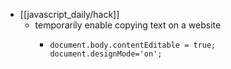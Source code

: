 - [[javascript_daily/hack]]
	- temporarily enable copying text on a website
		- ```
		  document.body.contentEditable = true;
		  document.designMode='on';
		  ```